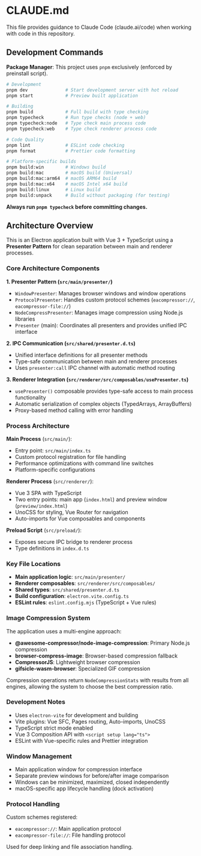 # CLAUDE.md

This file provides guidance to Claude Code (claude.ai/code) when working with code in this repository.

## Development Commands

**Package Manager**: This project uses `pnpm` exclusively (enforced by preinstall script).

```bash
# Development
pnpm dev              # Start development server with hot reload
pnpm start            # Preview built application

# Building
pnpm build            # Full build with type checking
pnpm typecheck        # Run type checks (node + web)
pnpm typecheck:node   # Type check main process code
pnpm typecheck:web    # Type check renderer process code

# Code Quality
pnpm lint             # ESLint code checking
pnpm format           # Prettier code formatting

# Platform-specific builds
pnpm build:win        # Windows build
pnpm build:mac        # macOS build (Universal)
pnpm build:mac:arm64  # macOS ARM64 build
pnpm build:mac:x64    # macOS Intel x64 build
pnpm build:linux      # Linux build
pnpm build:unpack     # Build without packaging (for testing)
```

**Always run `pnpm typecheck` before committing changes.**

## Architecture Overview

This is an Electron application built with Vue 3 + TypeScript using a **Presenter Pattern** for clean separation between main and renderer processes.

### Core Architecture Components

**1. Presenter Pattern (`src/main/presenter/`)**
- `WindowPresenter`: Manages browser windows and window operations
- `ProtocolPresenter`: Handles custom protocol schemes (`eacompressor://`, `eacompressor-file://`)
- `NodeCompressPresenter`: Manages image compression using Node.js libraries
- `Presenter` (main): Coordinates all presenters and provides unified IPC interface

**2. IPC Communication (`src/shared/presenter.d.ts`)**
- Unified interface definitions for all presenter methods
- Type-safe communication between main and renderer processes
- Uses `presenter:call` IPC channel with automatic method routing

**3. Renderer Integration (`src/renderer/src/composables/usePresenter.ts`)**
- `usePresenter()` composable provides type-safe access to main process functionality
- Automatic serialization of complex objects (TypedArrays, ArrayBuffers)
- Proxy-based method calling with error handling

### Process Architecture

**Main Process** (`src/main/`):
- Entry point: `src/main/index.ts`
- Custom protocol registration for file handling
- Performance optimizations with command line switches
- Platform-specific configurations

**Renderer Process** (`src/renderer/`):
- Vue 3 SPA with TypeScript
- Two entry points: main app (`index.html`) and preview window (`preview/index.html`)
- UnoCSS for styling, Vue Router for navigation
- Auto-imports for Vue composables and components

**Preload Script** (`src/preload/`):
- Exposes secure IPC bridge to renderer process
- Type definitions in `index.d.ts`

### Key File Locations

- **Main application logic**: `src/main/presenter/`
- **Renderer composables**: `src/renderer/src/composables/`
- **Shared types**: `src/shared/presenter.d.ts`
- **Build configuration**: `electron.vite.config.ts`
- **ESLint rules**: `eslint.config.mjs` (TypeScript + Vue rules)

### Image Compression System

The application uses a multi-engine approach:
- **@awesome-compressor/node-image-compression**: Primary Node.js compression
- **browser-compress-image**: Browser-based compression fallback
- **CompressorJS**: Lightweight browser compression
- **gifsicle-wasm-browser**: Specialized GIF compression

Compression operations return `NodeCompressionStats` with results from all engines, allowing the system to choose the best compression ratio.

### Development Notes

- Uses `electron-vite` for development and building
- Vite plugins: Vue SFC, Pages routing, Auto-imports, UnoCSS
- TypeScript strict mode enabled
- Vue 3 Composition API with `<script setup lang="ts">`
- ESLint with Vue-specific rules and Prettier integration

### Window Management

- Main application window for compression interface
- Separate preview windows for before/after image comparison
- Windows can be minimized, maximized, closed independently
- macOS-specific app lifecycle handling (dock activation)

### Protocol Handling

Custom schemes registered:
- `eacompressor://`: Main application protocol
- `eacompressor-file://`: File handling protocol

Used for deep linking and file association handling.